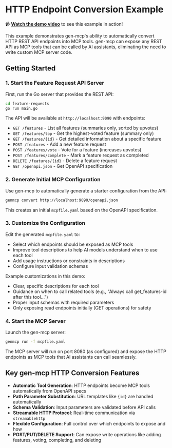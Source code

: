 # HTTP Endpoint Conversion Example

📹 **[Watch the demo video](https://youtu.be/boMyFzpgJoA)** to see this example in action!

This example demonstrates gen-mcp's ability to automatically convert HTTP REST API endpoints into MCP tools. gen-mcp can expose any REST API as MCP tools that can be called by AI assistants, eliminating the need to write custom MCP server code.

## Getting Started

### 1. Start the Feature Request API Server

First, run the Go server that provides the REST API:

```bash
cd feature-requests
go run main.go
```

The API will be available at `http://localhost:9090` with endpoints:
- `GET /features` - List all features (summaries only, sorted by upvotes)
- `GET /features/top` - Get the highest-voted feature (summary only)
- `GET /features/{id}` - Get detailed information about a specific feature
- `POST /features` - Add a new feature request
- `POST /features/vote` - Vote for a feature (increases upvotes)
- `POST /features/complete` - Mark a feature request as completed
- `DELETE /features/{id}` - Delete a feature request
- `GET /openapi.json` - Get OpenAPI specification

### 2. Generate Initial MCP Configuration

Use gen-mcp to automatically generate a starter configuration from the API:

```bash
genmcp convert http://localhost:9090/openapi.json
```

This creates an initial `mcpfile.yaml` based on the OpenAPI specification.

### 3. Customize the Configuration

Edit the generated `mcpfile.yaml` to:
- Select which endpoints should be exposed as MCP tools
- Improve tool descriptions to help AI models understand when to use each tool
- Add usage instructions or constraints in descriptions
- Configure input validation schemas

Example customizations in this demo:
- Clear, specific descriptions for each tool
- Guidance on when to call related tools (e.g., "Always call get_features-id after this tool...")
- Proper input schemas with required parameters
- Only exposing read endpoints initially (GET operations) for safety

### 4. Start the MCP Server

Launch the gen-mcp server:

```bash
genmcp run -f mcpfile.yaml
```

The MCP server will run on port 8080 (as configured) and expose the HTTP endpoints as MCP tools that AI assistants can call seamlessly.

## Key gen-mcp HTTP Conversion Features

- **Automatic Tool Generation**: HTTP endpoints become MCP tools automatically from OpenAPI specs
- **Path Parameter Substitution**: URL templates like `{id}` are handled automatically
- **Schema Validation**: Input parameters are validated before API calls
- **Streamable HTTP Protocol**: Real-time communication via `streamablehttp`
- **Flexible Configuration**: Full control over which endpoints to expose and how
- **POST/PUT/DELETE Support**: Can expose write operations like adding features, voting, completing, and deleting